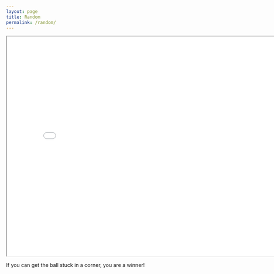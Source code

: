 ```yaml
---
layout: page
title: Random
permalink: /random/
---
```


<iframe src="../html/animation.html" width="800" height="600"></iframe>

If you can get the ball stuck in a corner, you are a winner!
